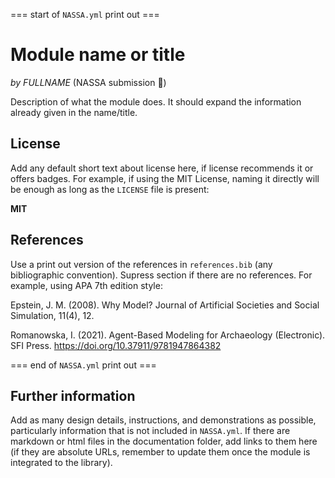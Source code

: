 === start of `NASSA.yml` print out ===

# Module name or title

*by FULLNAME* (NASSA submission :rocket:)

Description of what the module does. It should expand the information already given in the name/title.

## License

Add any default short text about license here, if license recommends it or offers badges. For example, if using the MIT License, naming it directly will be enough as long as the `LICENSE` file is present:

**MIT**

## References

Use a print out version of the references in `references.bib` (any bibliographic convention). Supress section if there are no references. For example, using APA 7th edition style:

Epstein, J. M. (2008). Why Model? Journal of Artificial Societies and Social Simulation, 11(4), 12.

Romanowska, I. (2021). Agent-Based Modeling for Archaeology (Electronic). SFI Press. https://doi.org/10.37911/9781947864382

=== end of `NASSA.yml` print out ===

## Further information

Add as many design details, instructions, and demonstrations as possible, particularly information that is not included in `NASSA.yml`. If there are markdown or html files in the documentation folder, add links to them here (if they are absolute URLs, remember to update them once the module is integrated to the library).
